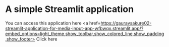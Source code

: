 # A simple Streamlit application

You can access this application here <a href=https://gauravsakure02-streamlit-application-for-media-input-app-wfbwqx.streamlit.app/?embed_options=light_theme,show_toolbar,show_colored_line,show_padding,show_footer> Click here </a>
